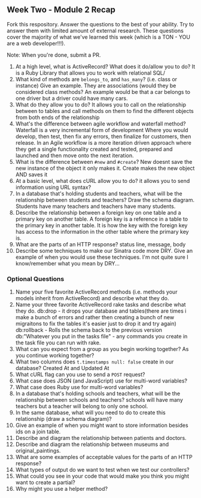 ## Week Two - Module 2 Recap

Fork this respository. Answer the questions to the best of your ability. Try to answer them with limited amount of external research. These questions cover the majority of what we've learned this week (which is a TON - YOU are a web developer!!!). 

Note: When you're done, submit a PR. 

1. At a high level, what is ActiveRecord? What does it do/allow you to do? 
  It is a Ruby Library that allows you to work with relational SQL/
2. What kind of methods are `belongs_to`, and `has_many`? (i.e. class or instance) Give an example.
  They are associations (would they be considered class methods? An example would be that a car belongs to one driver but a     driver could have many cars.
3. What do they allow you to do?
  It allows you to call on the relationship between to tables and call methods on them to find the different objects from both   ends of the relationship
4. What's the difference between agile workflow and waterfall method?
  Waterfall is a very incremental form of development Where you would develop, then test, then fix any errors, then finalize     for customers, then release. In an Agile workflow is a more iteration driven approach where they get a single functionality   created and tested, prepared and launched and then move onto the next iteration.
5. What is the difference between `#new` and `#create`?
  New doesnt save the new instance of the object it only makes it. Create makes the new object AND saves it
6. At a basic level, what does cURL allow you to do?
  it allows you to send information using URL syntax?
7. In a database that's holding students and teachers, what will be the relationship between students and teachers? Draw the schema diagram.
 Students have many teachers and teachers have many students.
9. Describe the relationship between a foreign key on one table and a primary key on another table.
  A foreign key is a reference in a table to the primary key in another table. It is how the key with the foreign key has       access to the information in the other table where the primary key is.
10. What are the parts of an HTTP response?
    status line, message, body
11. Describe some techniques to make our Sinatra code more DRY. Give an example of when you would use these techniques.
  I'm not quite sure I know/remember what you mean by DRY...


### Optional Questions

1. Name your five favorite ActiveRecord methods (i.e. methods your models inherit from ActiveRecord) and describe what they do.
2. Name your three favorite ActiveRecord rake tasks and describe what they do.
  db:drop - it drops your database and tables(there are times i make a bunch of errors and rather then creating a bunch of new              migraitons to fix the tables it's easier just to drop it and try again)
  db:rollback - Rolls the schema back to the previous version
  db:"Whatever you put in the tasks file" - any commands you create in the task file you can run with rake.
4. What can you expect from a group as you begin working together? As you continue working together?
5. What two columns does `t.timestamps null: false` create in our database?
    Created At and Updated At
6. What cURL flag can you use to send a `POST` request?
7. What case does JSON (and JavaScript) use for multi-word variables?
8. What case does Ruby use for multi-word variables?
9. In a database that's holding schools and teachers, what will be the relationship between schools and teachers?
  schools will have many teachers but a teacher will belong to only one school.
10. In the same database, what will you need to do to create this relationship (draw a schema diagram)?
11. Give an example of when you might want to store information besides ids on a join table.
12. Describe and diagram the relationship between patients and doctors.
13. Describe and diagram the relationship between museums and original_paintings.
14. What are some examples of acceptable values for the parts of an HTTP response?
15. What types of output do we want to test when we test our controllers?
16. What could you see in your code that would make you think you might want to create a partial?
17. Why might you use a helper method?

